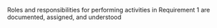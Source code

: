 Roles and responsibilities for performing activities in Requirement 1 are documented, assigned, and understood